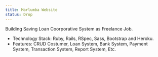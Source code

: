 ```yaml
---
title: Marlumba Website
status: Drop
---
```

Building Saving Loan Coorporative System as Freelance Job.
- Technology Stack: Ruby, Rails, RSpec, Sass, Bootstrap and Heroku.
- Features: CRUD Costumer, Loan System, Bank System, Payment System, Transaction System, Report System, Etc.
